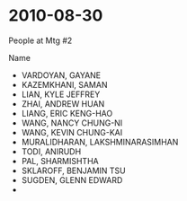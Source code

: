 2010-08-30
==========

People at Mtg \#2

Name

-   VARDOYAN, GAYANE
-   KAZEMKHANI, SAMAN
-   LIAN, KYLE JEFFREY
-   ZHAI, ANDREW HUAN
-   LIANG, ERIC KENG-HAO
-   WANG, NANCY CHUNG-NI
-   WANG, KEVIN CHUNG-KAI
-   MURALIDHARAN, LAKSHMINARASIMHAN
-   TODI, ANIRUDH
-   PAL, SHARMISHTHA
-   SKLAROFF, BENJAMIN TSU
-   SUGDEN, GLENN EDWARD
-   
